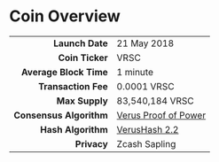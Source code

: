 # Coin Overview

|  |  |
| -----------------------: | :-- | 
| **Launch Date** | 21 May 2018 | 
| **Coin Ticker** | VRSC | 
| **Average Block Time** | 1 minute | 
| **Transaction Fee** | 0.0001 VRSC | 
| **Max Supply** | 83,540,184 VRSC | 
| **Consensus Algorithm** | [Verus Proof of Power](/overview/verus-proof-of-power/) | 
| **Hash Algorithm** | [VerusHash 2.2](/overview/verus-proof-of-power.md#verushash-2-2) | 
| **Privacy** | Zcash Sapling | 
